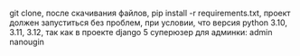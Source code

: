 git clone, после скачивания файлов, pip install -r requirements.txt, проект должен запуститься без проблем, при условии, что версия python 3.10, 3.11, 3.12, так как в проекте django 5
суперюзер для админки: admin nanougin
